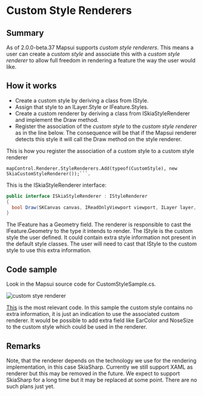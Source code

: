 # Custom Style Renderers

## Summary

As of 2.0.0-beta.37 Mapsui supports *custom style renderers*. This means a user can create a *custom style* and associate this with a *custom style renderer* to allow full freedom in rendering a feature the way the user would like.

## How it works
- Create a custom style by deriving a class from IStyle. 
- Assign that style to an ILayer.Style or IFeature.Styles.
- Create a custom renderer by deriving a class from ISkiaStyleRenderer and implement the Draw method.
- Register the association of the *custom style* to the *custom style renderer* as in the line below. The consequence will be that if the Mapsui renderer detects this style it will call the Draw method on the style renderer. 


This is how you register the association of a custom style to a custom style renderer
```charp
mapControl.Renderer.StyleRenderers.Add(typeof(CustomStyle), new SkiaCustomStyleRenderer());```.
```

This is the ISkiaStyleRenderer interface:
```csharp
public interface ISkiaStyleRenderer : IStyleRenderer
{
  bool Draw(SKCanvas canvas, IReadOnlyViewport viewport, ILayer layer, IFeature feature, IStyle style, ISymbolCache symbolCache);
}
```

The IFeature has a Geometry field. The renderer is responsible to cast the IFeature.Geometry to the type it intends to render. The IStyle is the custom style the user defined. It could contain extra style information not present in the default style classes. The user will need to cast that IStyle to the custom style to use this extra information.

## Code sample
Look in the Mapsui source code for CustomStyleSample.cs. 

![custom stye renderer](images/special.gif)

[This](https://github.com/Mapsui/Mapsui/blob/42b59e9dad1fd9512f0114f8c8a3fd3f5666d330/Samples/Mapsui.Samples.Common/Maps/CustomStyleSample.cs#L16-L51) is the most relevant code. In this sample the custom style contains no extra information, it is just an indication to use the associated custom renderer. It would be possible to add extra field like EarColor and NoseSize to the custom style which could be used in the renderer.

## Remarks
Note, that the renderer depends on the technology we use for the rendering implementation, in this case SkiaSharp. Currently we still support XAML as renderer but this may be removed in the future. We expect to support SkiaSharp for a long time but it may be replaced at some point. There are no such plans just yet.
